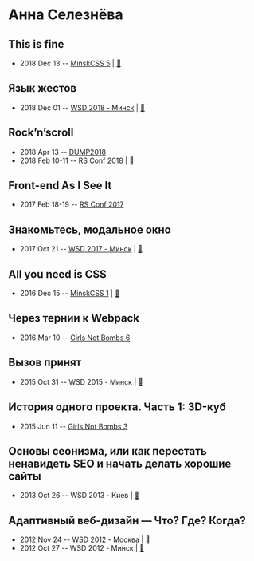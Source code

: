 # Анна Селезнёва

## This is fine
- 2018 Dec 13 -- [MinskCSS 5](https://www.youtube.com/watch?v=rbJuveCPwdg)  | [:notebook:](http://askd.rocks/pres/minskcss-burnout/)  
## Язык жестов
- 2018 Dec 01 -- [WSD 2018 - Минск](https://www.youtube.com/watch?v=w_QfEX4Ndf4)  | [:notebook:](https://wsd.events/2018/12/01/pres/gesture-lang/)  
## Rock’n’scroll
- 2018 Apr 13 -- [DUMP2018](https://www.youtube.com/watch?v=MPDSBWAg0Do)    
- 2018 Feb 10-11 -- [RS Conf 2018](https://youtu.be/oBkcozjgtuA)  | [:notebook:](http://askd.rocks/pres/scroll/)  
## Front-end As I See It
- 2017 Feb 18-19 -- [RS Conf 2017](https://www.youtube.com/watch?v=B9SXHMei58c)    
## Знакомьтесь, модальное окно
- 2017 Oct 21 -- [WSD 2017 - Минск](https://www.youtube.com/watch?v=s6PI8pKQxgo)  | [:notebook:](https://wsd.events/2017/10/21/pres/meet-modal/)  
## All you need is CSS
- 2016 Dec 15 -- [MinskCSS 1](https://www.youtube.com/watch?v=hwseJaIsoBw)  | [:notebook:](http://askd.rocks/pres/css/)  
## Через тернии к Webpack
- 2016 Mar 10 -- [Girls Not Bombs 6](https://www.youtube.com/watch?v=K2E2IVTgkrI)    
## Вызов принят
- 2015 Oct 31 -- WSD 2015 - Минск  | [:notebook:](https://wsd.events/2015/10/31/pres/challenge/)  
## История одного проекта. Часть 1: 3D-куб
- 2015 Jun 11 -- [Girls Not Bombs 3](https://www.youtube.com/watch?v=MmQyL7H2ObI)    
## Основы сеонизма, или как перестать ненавидеть SEO и начать делать хорошие сайты
- 2013 Oct 26 -- WSD 2013 - Киев  | [:notebook:](https://wsd.events/2013/10/26/pres/seonism.pdf)  
## Адаптивный веб-дизайн — Что? Где? Когда?
- 2012 Nov 24 -- WSD 2012 - Москва  | [:notebook:](https://wsd.events/2012/11/24/pres/responsive/)  
- 2012 Oct 27 -- WSD 2012 - Минск  | [:notebook:](https://wsd.events/2012/10/27/pres/adaptive-design/)  
